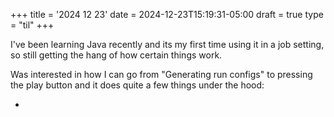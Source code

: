 +++
title = '2024 12 23'
date = 2024-12-23T15:19:31-05:00
draft = true
type = "til"
+++

I've been learning Java recently and its my first time using it in a job setting, so still getting the hang of how certain things work.

Was interested in how I can go from "Generating run configs" to pressing the play button and it does quite a few things under the hood:


-
